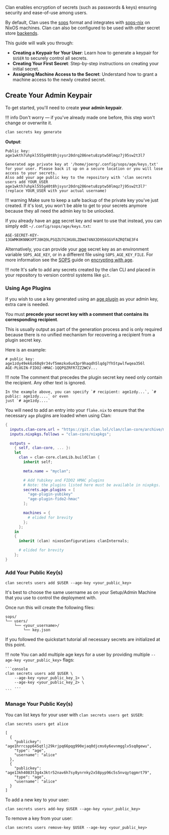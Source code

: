 
Clan enables encryption of secrets (such as passwords & keys) ensuring security and ease-of-use among users.

By default, Clan uses the [sops](https://github.com/getsops/sops) format
and integrates with [sops-nix](https://github.com/Mic92/sops-nix) on NixOS machines.
Clan can also be configured to be used with other secret store [backends](https://docs.clan.lol/reference/clan-core/vars/#clan.core.vars.settings.secretStore).

This guide will walk you through:

- **Creating a Keypair for Your User**: Learn how to generate a keypair for `$USER` to securely control all secrets.
- **Creating Your First Secret**: Step-by-step instructions on creating your initial secret.
- **Assigning Machine Access to the Secret**: Understand how to grant a machine access to the newly created secret.

## Create Your Admin Keypair

To get started, you'll need to create **your admin keypair**.

!!! info
    Don't worry — if you've already made one before, this step won't change or overwrite it.

```bash
clan secrets key generate
```

**Output**:

```{.console, .no-copy}
Public key: age1wkth7uhpkl555g40t8hjsysr20drq286netu8zptw50lmqz7j95sw2t3l7

Generated age private key at '/home/joerg/.config/sops/age/keys.txt' for your user. Please back it up on a secure location or you will lose access to your secrets.
Also add your age public key to the repository with 'clan secrets users add YOUR_USER age1wkth7uhpkl555g40t8hjsysr20drq286netu8zptw50lmqz7j95sw2t3l7' (replace YOUR_USER with your actual username)
```

!!! warning
    Make sure to keep a safe backup of the private key you've just created.
    If it's lost, you won't be able to get to your secrets anymore because they all need the admin key to be unlocked.

If you already have an [age] secret key and want to use that instead, you can simply edit `~/.config/sops/age/keys.txt`:

```title="~/.config/sops/age/keys.txt"
AGE-SECRET-KEY-13GWMK0KNNKXPTJ8KQ9LPSQZU7G3KU8LZDW474NX3D956GGVFAZRQTAE3F4
```

Alternatively, you can provide your [age] secret key as an environment variable `SOPS_AGE_KEY`, or in a different file
using `SOPS_AGE_KEY_FILE`.
For more information see the [SOPS] guide on [encrypting with age].

!!! note
    It's safe to add any secrets created by the clan CLI and placed in your repository to version control systems like `git`.

### Using Age Plugins

If you wish to use a key generated using an [age plugin] as your admin key, extra care is needed.

You must **precede your secret key with a comment that contains its corresponding recipient**.

This is usually output as part of the generation process
and is only required because there is no unified mechanism for recovering a recipient from a plugin secret key.

Here is an example:

```title="~/.config/sops/age/keys.txt"
# public key: age1zdy49ek6z60q9r34vf5mmzkx6u43pr9haqdh5lqdg7fh5tpwlfwqea356l
AGE-PLUGIN-FIDO2-HMAC-1QQPQZRFR7ZZ2WCV...
```

!!! note
    The comment that precedes the plugin secret key need only contain the recipient.
    Any other text is ignored.

    In the example above, you can specify `# recipient: age1zdy...`, `# public: age1zdy....` or even
    just `# age1zdy....`

You will need to add an entry into your `flake.nix` to ensure that the necessary `age` plugins
are loaded when using Clan:

```nix title="flake.nix"
{
  inputs.clan-core.url = "https://git.clan.lol/clan/clan-core/archive/main.tar.gz";
  inputs.nixpkgs.follows = "clan-core/nixpkgs";

  outputs =
    { self, clan-core, ... }:
    let
      clan = clan-core.clanLib.buildClan {
        inherit self;

        meta.name = "myclan";

        # Add Yubikey and FIDO2 HMAC plugins
        # Note: the plugins listed here must be available in nixpkgs.
        secrets.age.plugins = [
          "age-plugin-yubikey"
          "age-plugin-fido2-hmac"
        ];

        machines = {
          # elided for brevity
        };
      };
    in
    {
      inherit (clan) nixosConfigurations clanInternals;

      # elided for brevity
    };
}
```

### Add Your Public Key(s)

```console
clan secrets users add $USER --age-key <your_public_key>
```

It's best to choose the same username as on your Setup/Admin Machine that you use to control the deployment with.

Once run this will create the following files:

```{.console, .no-copy}
sops/
└── users/
    └── <your_username>/
        └── key.json
```
If you followed the quickstart tutorial all necessary secrets are initialized at this point.

!!! note
    You can add multiple age keys for a user by providing multiple `--age-key <your_public_key>` flags:

    ```console
    clan secrets users add $USER \
        --age-key <your_public_key_1> \
        --age-key <your_public_key_2> \
        ...
    ```

### Manage Your Public Key(s)

You can list keys for your user with `clan secrets users get $USER`:

```console
clan secrets users get alice

[
  {
    "publickey": "age1hrrcspp645qtlj29krjpq66pqg990ejaq0djcms6y6evnmgglv5sq0gewu",
    "type": "age",
    "username": "alice"
  },
  {
    "publickey": "age13kh4083t3g4x3ktr52nav6h7sy8ynrnky2x58pyp96c5s5nvqytqgmrt79",
    "type": "age",
    "username": "alice"
  }
]
```

To add a new key to your user:

```console
clan secrets users add-key $USER --age-key <your_public_key>
```

To remove a key from your user:

```console
clan secrets users remove-key $USER --age-key <your_public_key>
```

[age]: https://github.com/FiloSottile/age
[age plugin]: https://github.com/FiloSottile/awesome-age?tab=readme-ov-file#plugins
[sops]: https://github.com/getsops/sops
[encrypting with age]: https://github.com/getsops/sops?tab=readme-ov-file#encrypting-using-age
